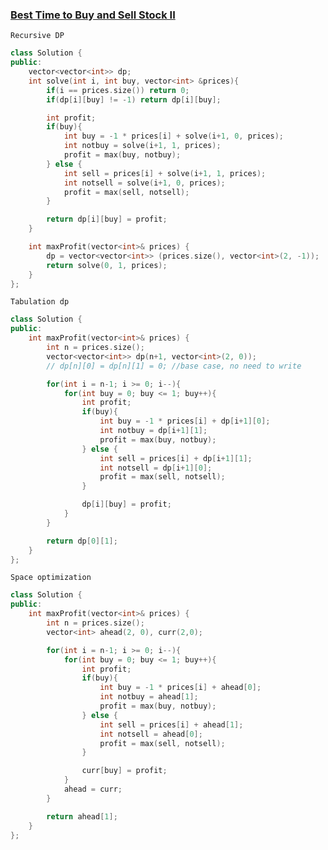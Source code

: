 ### [Best Time to Buy and Sell Stock II](https://leetcode.com/problems/best-time-to-buy-and-sell-stock-ii/description/)

```Recursive DP```

```Cpp
class Solution {
public:
    vector<vector<int>> dp;
    int solve(int i, int buy, vector<int> &prices){
        if(i == prices.size()) return 0;
        if(dp[i][buy] != -1) return dp[i][buy];

        int profit;
        if(buy){
            int buy = -1 * prices[i] + solve(i+1, 0, prices);
            int notbuy = solve(i+1, 1, prices);
            profit = max(buy, notbuy);
        } else {
            int sell = prices[i] + solve(i+1, 1, prices);
            int notsell = solve(i+1, 0, prices);
            profit = max(sell, notsell);
        }

        return dp[i][buy] = profit;
    }

    int maxProfit(vector<int>& prices) {
        dp = vector<vector<int>> (prices.size(), vector<int>(2, -1));
        return solve(0, 1, prices);
    }
};
```


```Tabulation dp```

```cpp
class Solution {
public:
    int maxProfit(vector<int>& prices) {
        int n = prices.size();
        vector<vector<int>> dp(n+1, vector<int>(2, 0));
        // dp[n][0] = dp[n][1] = 0; //base case, no need to write

        for(int i = n-1; i >= 0; i--){
            for(int buy = 0; buy <= 1; buy++){
                int profit;
                if(buy){
                    int buy = -1 * prices[i] + dp[i+1][0];
                    int notbuy = dp[i+1][1];
                    profit = max(buy, notbuy);
                } else {
                    int sell = prices[i] + dp[i+1][1];
                    int notsell = dp[i+1][0];
                    profit = max(sell, notsell);
                }

                dp[i][buy] = profit;
            }
        }

        return dp[0][1];
    }
};
```

```Space optimization```

```cpp
class Solution {
public:
    int maxProfit(vector<int>& prices) {
        int n = prices.size();
        vector<int> ahead(2, 0), curr(2,0);

        for(int i = n-1; i >= 0; i--){
            for(int buy = 0; buy <= 1; buy++){
                int profit;
                if(buy){
                    int buy = -1 * prices[i] + ahead[0];
                    int notbuy = ahead[1];
                    profit = max(buy, notbuy);
                } else {
                    int sell = prices[i] + ahead[1];
                    int notsell = ahead[0];
                    profit = max(sell, notsell);
                }

                curr[buy] = profit;
            }
            ahead = curr;
        }

        return ahead[1];
    }
};
```